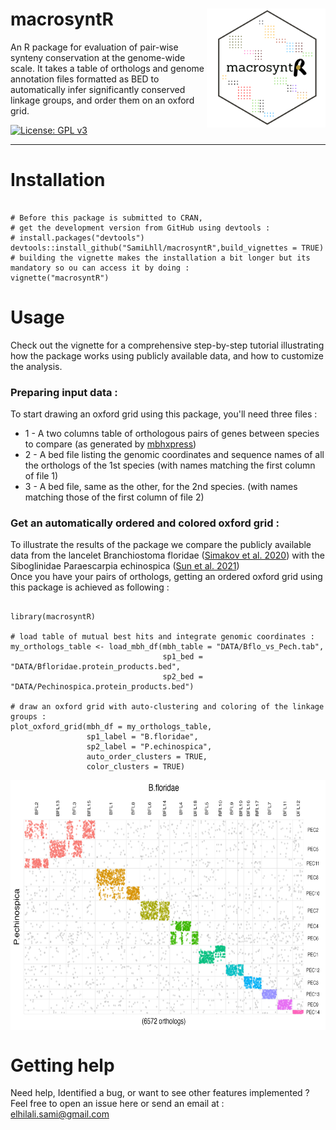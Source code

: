 # macrosyntR <a><img src='https://github.com/SamiLhll/macrosyntR/blob/5db3512442b0ca271b69dc34dc5989190f0fbcc0/inst/img/macrosyntR.png' align="right" height="190" /></a>


An R package for evaluation of pair-wise synteny conservation at the genome-wide scale.
It takes a table of orthologs and genome annotation files formatted as BED to automatically
infer significantly conserved linkage groups, and order them on an oxford grid.   

<!-- badges: start -->
  [![License: GPL v3](https://img.shields.io/badge/License-GPLv3-blue.svg)](https://www.gnu.org/licenses/gpl-3.0)
<!-- badges: end -->

-----------------------------------------------------------------------   


# Installation

```{r}

# Before this package is submitted to CRAN,
# get the development version from GitHub using devtools :
# install.packages("devtools")
devtools::install_github("SamiLhll/macrosyntR",build_vignettes = TRUE)
# building the vignette makes the installation a bit longer but its mandatory so ou can access it by doing :   
vignette("macrosyntR")

```


# Usage

Check out the vignette for a comprehensive step-by-step tutorial illustrating how the package works using publicly available data, and how to customize the analysis. 

### Preparing input data :

To start drawing an oxford grid using this package, you'll need three files :   
* 1 - A two columns table of orthologous pairs of genes between species to compare (as generated by [mbhxpress](https://github.com/SamiLhll/mbhXpress))   
* 2 - A bed file listing the genomic coordinates and sequence names of all the orthologs of the 1st species (with names matching the first column of file 1)   
* 3 - A bed file, same as the other, for the 2nd species. (with names matching those of the first column of file 2)

### Get an automatically ordered and colored oxford grid :

To illustrate the results of the package we compare the publicly available data from the lancelet Branchiostoma floridae ([Simakov et al. 2020](https://doi.org/10.1038/s41559-020-1156-z)) with the Siboglinidae Paraescarpia echinospica ([Sun et al. 2021](https://doi.org/10.1093/molbev/msab203))   
Once you have your pairs of orthologs, getting an ordered oxford grid using this package is achieved as following :   

```{r}

library(macrosyntR)

# load table of mutual best hits and integrate genomic coordinates :
my_orthologs_table <- load_mbh_df(mbh_table = "DATA/Bflo_vs_Pech.tab",
                                  sp1_bed = "DATA/Bfloridae.protein_products.bed",
                                  sp2_bed = "DATA/Pechinospica.protein_products.bed")

# draw an oxford grid with auto-clustering and coloring of the linkage groups :
plot_oxford_grid(mbh_df = my_orthologs_table,
                 sp1_label = "B.floridae",
                 sp2_label = "P.echinospica",
                 auto_order_clusters = TRUE,
                 color_clusters = TRUE)

```

<a><img src='https://github.com/SamiLhll/macrosyntR/blob/1c6dd09793e41bcbe2850669614cef3905925b3c/inst/img/Bflo_Pech_oxf_grid.png' align="center" height="400" /></a>   


# Getting help

Need help, Identified a bug, or want to see other features implemented ?   
Feel free to open an issue here or send an email at :   
elhilali.sami@gmail.com

